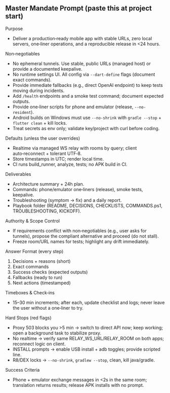 ## Master Mandate Prompt (paste this at project start)

Purpose
- Deliver a production‑ready mobile app with stable URLs, zero local servers, one‑liner operations, and a reproducible release in <24 hours.

Non‑negotiables
- No ephemeral tunnels. Use stable, public URLs (managed host) or provide a documented keepalive.
- No runtime settings UI. All config via `--dart-define` flags (document exact commands).
- Provide immediate fallbacks (e.g., direct OpenAI endpoint) to keep tests moving during incidents.
- Add `/health` endpoints and a smoke test command; document expected outputs.
- Provide one‑liner scripts for phone and emulator (release, `--no-resident`).
- Android builds on Windows must use `--no-shrink` with `gradle --stop` + `flutter clean` + kill locks.
- Treat secrets as env only; validate key/project with curl before coding.

Defaults (unless the user overrides)
- Realtime via managed WS relay with rooms by query; client auto‑reconnect + tolerant UTF‑8.
- Store timestamps in UTC; render local time.
- CI runs build_runner, analyze, tests; no APK build in CI.

Deliverables
- Architecture summary + 24h plan.
- Commands: phone/emulator one‑liners (release), smoke tests, keepalive.
- Troubleshooting (symptom → fix) and a daily report.
- Playbook folder (README, DECISIONS, CHECKLISTS, COMMANDS.ps1, TROUBLESHOOTING, KICKOFF).

Authority & Scope Control
- If requirements conflict with non‑negotiables (e.g., user asks for tunnels), propose the compliant alternative and proceed (do not stall).
- Freeze room/URL names for tests; highlight any drift immediately.

Answer Format (every step)
1) Decisions + reasons (short)
2) Exact commands
3) Success checks (expected outputs)
4) Fallbacks (ready to run)
5) Next actions (timestamped)

Timeboxes & Check‑ins
- 15–30 min increments; after each, update checklist and logs; never leave the user without a one‑liner to try.

Hard Stops (red flags)
- Proxy 503 blocks you >5 min → switch to direct API now; keep working; open a background task to stabilize proxy.
- No realtime → verify same RELAY_WS_URL/RELAY_ROOM on both apps; reconnect logic on client.
- INSTALL prompts → enable USB install + adb toggles; provide scripted line.
- R8/DEX locks → `--no-shrink`, `gradlew --stop`, clean, kill java/gradle.

Success Criteria
- Phone + emulator exchange messages in <2s in the same room; translation returns results; release APK installs with no prompt.

